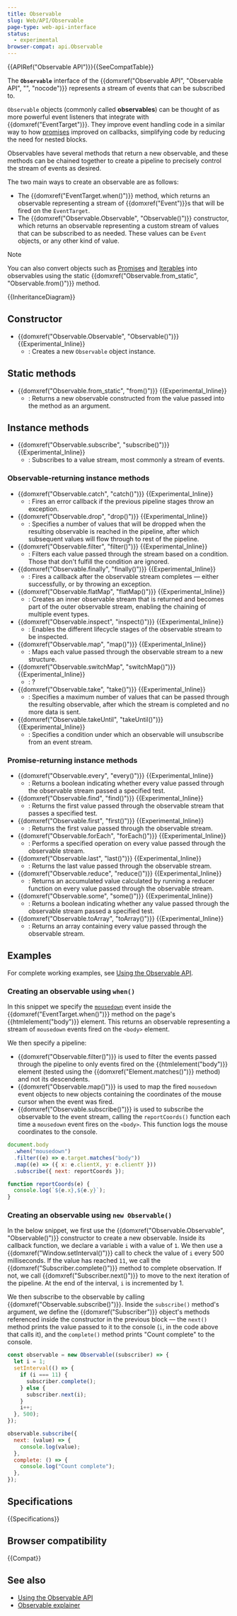 ```yaml
---
title: Observable
slug: Web/API/Observable
page-type: web-api-interface
status:
  - experimental
browser-compat: api.Observable
---
```


{{APIRef("Observable API")}}{{SeeCompatTable}}

The **`Observable`** interface of the {{domxref("Observable API", "Observable API", "", "nocode")}} represents a stream of events that can be subscribed to.

`Observable` objects (commonly called **observables**) can be thought of as more powerful event listeners that integrate with {{domxref("EventTarget")}}. They improve event handling code in a similar way to how [promises](/en-US/docs/Web/JavaScript/Reference/Global_Objects/Promise) improved on callbacks, simplifying code by reducing the need for nested blocks.

Observables have several methods that return a new observable, and these methods can be chained together to create a pipeline to precisely control the stream of events as desired.

The two main ways to create an observable are as follows:

- The {{domxref("EventTarget.when()")}} method, which returns an observable representing a stream of {{domxref("Event")}}s that will be fired on the `EventTarget`.
- The {{domxref("Observable.Observable", "Observable()")}} constructor, which returns an observable representing a custom stream of values that can be subscribed to as needed. These values can be `Event` objects, or any other kind of value.

> [!NOTE]
> You can also convert objects such as [Promises](/en-US/docs/Web/JavaScript/Reference/Global_Objects/Promise) and [Iterables](/en-US/docs/Web/JavaScript/Reference/Iteration_protocols) into observables using the static {{domxref("Observable.from_static", "Observable.from()")}} method.

{{InheritanceDiagram}}

## Constructor

- {{domxref("Observable.Observable", "Observable()")}} {{Experimental_Inline}}
  - : Creates a new `Observable` object instance.

## Static methods

- {{domxref("Observable.from_static", "from()")}} {{Experimental_Inline}}
  - : Returns a new observable constructed from the value passed into the method as an argument.

## Instance methods

- {{domxref("Observable.subscribe", "subscribe()")}} {{Experimental_Inline}}
  - : Subscribes to a value stream, most commonly a stream of events.

### Observable-returning instance methods

- {{domxref("Observable.catch", "catch()")}} {{Experimental_Inline}}
  - : Fires an error callback if the previous pipeline stages throw an exception.
- {{domxref("Observable.drop", "drop()")}} {{Experimental_Inline}}
  - : Specifies a number of values that will be dropped when the resulting observable is reached in the pipeline, after which subsequent values will flow through to rest of the pipeline.
- {{domxref("Observable.filter", "filter()")}} {{Experimental_Inline}}
  - : Filters each value passed through the stream based on a condition. Those that don't fulfill the condition are ignored.
- {{domxref("Observable.finally", "finally()")}} {{Experimental_Inline}}
  - : Fires a callback after the observable stream completes — either successfully, or by throwing an exception.
- {{domxref("Observable.flatMap", "flatMap()")}} {{Experimental_Inline}}
  - : Creates an inner observable stream that is returned and becomes part of the outer observable stream, enabling the chaining of multiple event types.
- {{domxref("Observable.inspect", "inspect()")}} {{Experimental_Inline}}
  - : Enables the different lifecycle stages of the observable stream to be inspected.
- {{domxref("Observable.map", "map()")}} {{Experimental_Inline}}
  - : Maps each value passed through the observable stream to a new structure.
- {{domxref("Observable.switchMap", "switchMap()")}} {{Experimental_Inline}}
  - : ?
- {{domxref("Observable.take", "take()")}} {{Experimental_Inline}}
  - : Specifies a maximum number of values that can be passed through the resulting observable, after which the stream is completed and no more data is sent.
- {{domxref("Observable.takeUntil", "takeUntil()")}} {{Experimental_Inline}}
  - : Specifies a condition under which an observable will unsubscribe from an event stream.

### Promise-returning instance methods

- {{domxref("Observable.every", "every()")}} {{Experimental_Inline}}
  - : Returns a boolean indicating whether every value passed through the observable stream passed a specified test.
- {{domxref("Observable.find", "find()")}} {{Experimental_Inline}}
  - : Returns the first value passed through the observable stream that passes a specified test.
- {{domxref("Observable.first", "first()")}} {{Experimental_Inline}}
  - : Returns the first value passed through the observable stream.
- {{domxref("Observable.forEach", "forEach()")}} {{Experimental_Inline}}
  - : Performs a specified operation on every value passed through the observable stream.
- {{domxref("Observable.last", "last()")}} {{Experimental_Inline}}
  - : Returns the last value passed through the observable stream.
- {{domxref("Observable.reduce", "reduce()")}} {{Experimental_Inline}}
  - : Returns an accumulated value calculated by running a reducer function on every value passed through the observable stream.
- {{domxref("Observable.some", "some()")}} {{Experimental_Inline}}
  - : Returns a boolean indicating whether any value passed through the observable stream passed a specified test.
- {{domxref("Observable.toArray", "toArray()")}} {{Experimental_Inline}}
  - : Returns an array containing every value passed through the observable stream.

## Examples

For complete working examples, see [Using the Observable API](/en-US/docs/Web/API/Observable_API/Using).

### Creating an observable using `when()`

In this snippet we specify the [`mousedown`](/en-US/docs/Web/API/Element/mousedown_event) event inside the {{domxref("EventTarget.when()")}} method on the page's {{htmlelement("body")}} element. This returns an observable representing a stream of `mousedown` events fired on the `<body>` element.

We then specify a pipeline:

- {{domxref("Observable.filter()")}} is used to filter the events passed through the pipeline to only events fired on the {{htmlelement("body")}} element (tested using the {{domxref("Element.matches()")}} method) and not its descendents.
- {{domxref("Observable.map()")}} is used to map the fired `mousedown` event objects to new objects containing the coordinates of the mouse cursor when the event was fired.
- {{domxref("Observable.subscribe()")}} is used to subscribe the observable to the event stream, calling the `reportCoords()` function each time a `mousedown` event fires on the `<body>`. This function logs the mouse coordinates to the console.

```js
document.body
  .when("mousedown")
  .filter((e) => e.target.matches("body"))
  .map((e) => ({ x: e.clientX, y: e.clientY }))
  .subscribe({ next: reportCoords });

function reportCoords(e) {
  console.log(`${e.x},${e.y}`);
}
```

### Creating an observable using `new Observable()`

In the below snippet, we first use the {{domxref("Observable.Observable", "Observable()")}} constructor to create a new observable. Inside its callback function, we declare a variable `i` with a value of `1`. We then use a {{domxref("Window.setInterval()")}} call to check the value of `i` every 500 milliseconds. If the value has reached `11`, we call the {{domxref("Subscriber.complete()")}} method to complete observation. If not, we call {{domxref("Subscriber.next()")}} to move to the next iteration of the pipeline. At the end of the interval, `i` is incremented by 1.

We then subscribe to the observable by calling {{domxref("Observable.subscribe()")}}. Inside the `subscribe()` method's argument, we define the {{domxref("Subscriber")}} object's methods referenced inside the constructor in the previous block — the `next()` method prints the value passed to it to the console (`i`, in the code above that calls it), and the `complete()` method prints "Count complete" to the console.

```js
const observable = new Observable((subscriber) => {
  let i = 1;
  setInterval(() => {
    if (i === 11) {
      subscriber.complete();
    } else {
      subscriber.next(i);
    }
    i++;
  }, 500);
});

observable.subscribe({
  next: (value) => {
    console.log(value);
  },
  complete: () => {
    console.log("Count complete");
  },
});
```

## Specifications

{{Specifications}}

## Browser compatibility

{{Compat}}

## See also

- [Using the Observable API](/en-US/docs/Web/API/Observable_API/Using)
- [Observable explainer](https://github.com/WICG/observable/blob/master/README.md)
